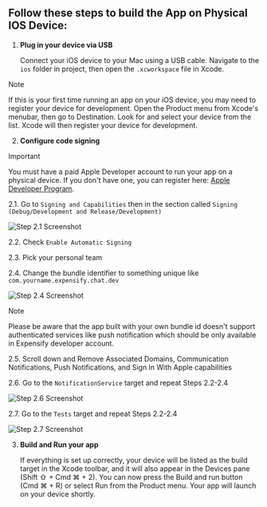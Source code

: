## Follow these steps to build the App on Physical IOS Device:

1. **Plug in your device via USB**

   Connect your iOS device to your Mac using a USB cable. Navigate to the `ios` folder in project, then open the `.xcworkspace` file in Xcode.  
> [!Note]
>If this is your first time running an app on your iOS device, you may need to register your device for development. Open the Product menu from Xcode's menubar, then go to Destination. Look for and select your device from the list. Xcode will then register your device for development.

2. **Configure code signing**
	 
> [!Important]
> You must have a paid Apple Developer account to run your app on a physical device. If you don't have one, you can register here: [Apple Developer Program](https://developer.apple.com/).

   2.1. Go to `Signing and Capabilities` then in the section called `Signing (Debug/Development and Release/Development)`
   
   ![Step 2.1 Screenshot](https://github.com/Expensify/App/assets/104348397/4c668612-ab29-4a91-8e2d-a146e2940017)
   
   2.2. Check `Enable Automatic Signing`
   
   2.3. Pick your personal team
   
   2.4. Change the bundle identifier to something unique like `com.yourname.expensify.chat.dev`
   
   ![Step 2.4 Screenshot](https://github.com/Expensify/App/assets/104348397/4ce3f250-4b7c-4e7c-9f1d-09df7bdfc5e0)

   > [!Note]
>Please be aware that the app built with your own bundle id doesn't support authenticated services like push notification which should be only available in Expensify developer account.
   
   2.5. Scroll down and Remove Associated Domains, Communication Notifications, Push Notifications, and Sign In With Apple capabilities
   
   2.6. Go to the `NotificationService` target and repeat Steps 2.2-2.4
   
   ![Step 2.6 Screenshot](https://github.com/Expensify/App/assets/104348397/850d35ac-ca49-4d44-8e3b-0b4ad10509d3)
   
   2.7. Go to the `Tests` target and repeat Steps 2.2-2.4
   
   ![Step 2.7 Screenshot](https://github.com/Expensify/App/assets/104348397/ad9fcc8e-10ad-40ca-9fb5-c67aec5dbdce)

3. **Build and Run your app**

   If everything is set up correctly, your device will be listed as the build target in the Xcode toolbar, and it will also appear in the Devices pane (Shift ⇧ + Cmd ⌘ + 2). You can now press the Build and run button (Cmd ⌘ + R) or select Run from the Product menu. Your app will launch on your device shortly.
